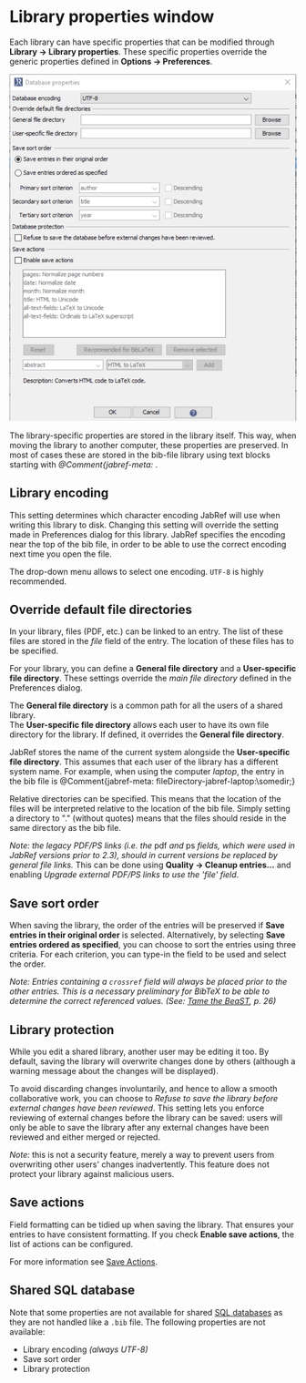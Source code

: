 # Library properties window

Each library can have specific properties that can be modified through **Library → Library properties**. These specific properties override the generic properties defined in **Options → Preferences**.

![Screenshot for Library Properties](../.gitbook/assets/databaseproperties.png)

The library-specific properties are stored in the library itself. This way, when moving the library to another computer, these properties are preserved. In most of cases these are stored in the bib-file library using text blocks starting with _@Comment{jabref-meta:_ .

## Library encoding

This setting determines which character encoding JabRef will use when writing this library to disk. Changing this setting will override the setting made in Preferences dialog for this library. JabRef specifies the encoding near the top of the bib file, in order to be able to use the correct encoding next time you open the file.

The drop-down menu allows to select one encoding. `UTF-8` is highly recommended.

## Override default file directories

In your library, files \(PDF, etc.\) can be linked to an entry. The list of these files are stored in the _file_ field of the entry. The location of these files has to be specified.

For your library, you can define a **General file directory** and a **User-specific file directory**. These settings override the _main file directory_ defined in the Preferences dialog.

The **General file directory** is a common path for all the users of a shared library.  
The **User-specific file directory** allows each user to have its own file directory for the library. If defined, it overrides the **General file directory**.

JabRef stores the name of the current system alongside the **User-specific file directory**. This assumes that each user of the library has a different system name. For example, when using the computer _laptop_, the entry in the bib file is @Comment{jabref-meta: fileDirectory-jabref-laptop:\somedir;}

Relative directories can be specified. This means that the location of the files will be interpreted relative to the location of the bib file. Simply setting a directory to "." \(without quotes\) means that the files should reside in the same directory as the bib file.

_Note: the legacy PDF/PS links \(i.e. the_ pdf _and_ ps _fields, which were used in JabRef versions prior to 2.3\), should in current versions be replaced by general file links._ This can be done using **Quality → Cleanup entries...** and enabling _Upgrade external PDF/PS links to use the 'file' field_.

## Save sort order

When saving the library, the order of the entries will be preserved if **Save entries in their original order** is selected. Alternatively, by selecting **Save entries ordered as specified**, you can choose to sort the entries using three criteria. For each criterion, you can type-in the field to be used and select the order.

_Note: Entries containing a `crossref` field will always be placed prior to the other entries. This is a necessary preliminary for BibTeX to be able to determine the correct referenced values. \(See:_ [_Tame the BeaST_](http://ctan.org/pkg/tamethebeast)_, p. 26\)_

## Library protection

While you edit a shared library, another user may be editing it too. By default, saving the library will overwrite changes done by others \(although a warning message about the changes will be displayed\).

To avoid discarding changes involuntarily, and hence to allow a smooth collaborative work, you can choose to _Refuse to save the library before external changes have been reviewed_. This setting lets you enforce reviewing of external changes before the library can be saved: users will only be able to save the library after any external changes have been reviewed and either merged or rejected.

_Note:_ this is not a security feature, merely a way to prevent users from overwriting other users' changes inadvertently. This feature does not protect your library against malicious users.

## Save actions

Field formatting can be tidied up when saving the library. That ensures your entries to have consistent formatting. If you check **Enable save actions**, the list of actions can be configured.

For more information see [Save Actions](../finding-sorting-and-cleaning-entries/saveactions.md).

## Shared SQL database

Note that some properties are not available for shared [SQL databases](../collaborative-work/sqldatabase.md) as they are not handled like a `.bib` file. The following properties are not available:

* Library encoding _\(always UTF-8\)_
* Save sort order
* Library protection


